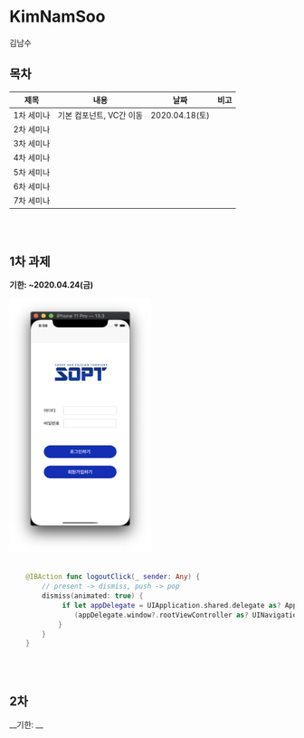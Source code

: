 # KimNamSoo
김남수



## 목차

| 제목 | 내용 | 날짜 | 비고 |
| - | - | - | - |
| 1차 세미나 | 기본 컴포넌트, VC간 이동 | 2020.04.18(토) | |
| 2차 세미나 |  |  | |
| 3차 세미나 |  |  | |
| 4차 세미나 |  |  | |
| 5차 세미나 |  |  | |
| 6차 세미나 |  |  | |
| 7차 세미나 |  |  | |

<br>

<br>

## 1차 과제

__기한: ~2020.04.24(금)__

<div>
<img src="./READMEImg/1차과제.png" width="250" height="450">
</div>

</br>

``` swift
    @IBAction func logoutClick(_ sender: Any) {
        // present -> dismiss, push -> pop
        dismiss(animated: true) {
             if let appDelegate = UIApplication.shared.delegate as? AppDelegate {
                (appDelegate.window?.rootViewController as? UINavigationController)?.popToRootViewController(animated: true)
            }
        }
    }
```

<br>

<br>

## 2차 

__기한:  __
